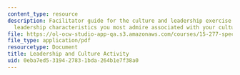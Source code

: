 ```yaml
---
content_type: resource
description: Facilitator guide for the culture and leadership exercise to identify
  leadership characteristics you most admire associated with your culture.
file: https://ol-ocw-studio-app-qa.s3.amazonaws.com/courses/15-277-special-seminar-in-communications-leadership-and-personal-effectiveness-coaching-fall-2008/0eba7ed5319427831bda264b1e7f38a0_guide_05.pdf
file_type: application/pdf
resourcetype: Document
title: Leadership and Culture Activity
uid: 0eba7ed5-3194-2783-1bda-264b1e7f38a0
---
```

